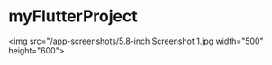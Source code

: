# myFlutterProject

<img src="/app-screenshots/5.8-inch Screenshot 1.jpg width="500" height="600">




